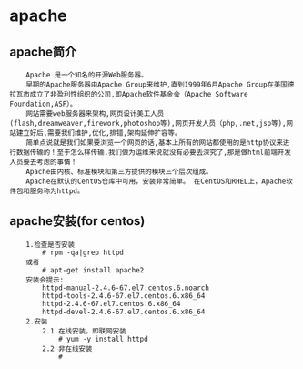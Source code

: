 # apache
## apache简介
		Apache 是一个知名的开源Web服务器。
		早期的Apache服务器由Apache Group来维护,直到1999年6月Apache Group在美国德拉瓦市成立了非盈利性组织的公司,即Apache软件基金会（Apache Software Foundation,ASF）。
		网站需要web服务器来架构,网页设计美工人员(flash,dreamweaver,firework,photoshop等),网页开发人员（php,.net,jsp等),网站建立好后,需要我们维护,优化,排错,架构延伸扩容等。
		简单点说就是我们如果要浏览一个网页的话,基本上所有的网站都使用的是http协议来进行数据传输的！至于怎么样传输,我们做为运维来说就没有必要去深究了,那是做html前端开发人员要去考虑的事情！
		Apache由内核、标准模块和第三方提供的模块三个层次组成。
		Apache在默认的CentOS仓库中可用，安装非常简单。 在CentOS和RHEL上，Apache软件包和服务称为httpd。
## apache安装(for centos)
		1.检查是否安装
			# rpm -qa|grep httpd
		或者
			# apt-get install apache2
		安装会提示:
			httpd-manual-2.4.6-67.el7.centos.6.noarch
			httpd-tools-2.4.6-67.el7.centos.6.x86_64
			httpd-2.4.6-67.el7.centos.6.x86_64
			httpd-devel-2.4.6-67.el7.centos.6.x86_64
		2.安装
			2.1 在线安装，即联网安装
				# yum -y install httpd
			2.2 非在线安装
				# 
